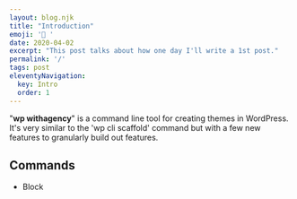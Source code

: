 ```yaml
---
layout: blog.njk
title: "Introduction"
emoji: '👋 '
date: 2020-04-02
excerpt: "This post talks about how one day I'll write a 1st post."
permalink: '/'
tags: post
eleventyNavigation:
  key: Intro
  order: 1
---
```


"**wp withagency**" is a command line tool for creating themes in WordPress. It's very similar to the 'wp cli scaffold' command but with a few new features to granularly build out features.

## Commands
- Block

###
<!-- 
set of best practices, recommendations and code standards for creating and maintaining WordPress sites. It's opinionated but always makes an attempt to unravel complexity, and do things the WordPress way when possible. In publishing these coding standards in a public location I'm able to better refine my process. I'm hoping to achieve greater consistency and allow my collaborators to start making meaningful contributions quickly.


<hr /> 

### Features
- **Developer Onboarding** flow with [Setup Guide](/setup) and recommended [Tools checklist](/tools)
- Overview of [Vendors](/usage/vendors) and partners we frequently use
- Notes on the [Plugins](/usage/plugins) which we use and support
- Best practices and common solutions for authoring [Themes](/themes)
- A [WP-CLI](/cli) **Tool** for creating blocks, components, [endpoints](/cli#endpoints), [posttypes](/cli#posttypes), [routes](/cli#routes), [taxonomies](/cli#taxonomies),  [templates](/cli#templates) and [themes](/cli#themes)
- Coding **Standards** for [PHP](/standards/php), [SCSS](/standards/scss), [JS](/standards/js), [GIT](/standards/git) 
- Information on how to update the [Docs](/docs)
 -->

###
<!-- 
### Bonus
- Discussion of common scenarios and [Recommended Solutions](/solutions)
- Timeline of Pollinate WP projects


- **Timeline** of Agency Projects  -->

<!-- 
### Problems this Addresses
- What should I use as a starter theme? 
- What plugins should I use? 
- How do I name things? 
- How do I create posttypes, taxonomies, feeds, pages, components?
- How do I manage things in version control?
- How do I deploy sites?
- How do I deploy to a Static Server?

### Use Cases
- A Developer makes iterative improvements to an existing project
- A Developer sets up a new project and theme from scratch
- A Developer takes over and makes changes during *temporarily* vacation, illness, or *permanently* due to changing ownership, etc
- A potential hire views this documentation prior to interview, so we can evaulate them based on what we need them to know
- A Pollinate developer who presents about WordPress might rely on this as a reference to our practices
- Project Manager points 3rd party to our docs to clarify requirements
- A random internet person is critical of our approach and we use that as a learning moment

### Disclaimers
- This document is intentionally made public yet these guidelines are intended for the Pollinate Agency team's internal use, which is small.
- our approach encourages creating projects with room for variation. This is not an attempt to create a "standard design libary" for the agency.
- we're not focused on "Design systems as a deliverable." Our focus is on "website as a deliverable" while following similar principles of component-based design.
- our techniques evolve. This is just what we were doing at a snapshot in time.

<br /><hr /><br />

We hope the approaches and patterns are generally useful. Feel free to [email](mailto:scott.carver@pollinate.com) if you have any feedback.


<br />

[Get started now!](/getting-started) -->
